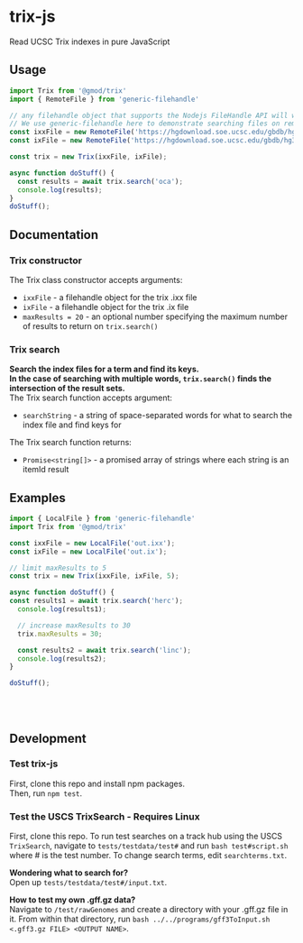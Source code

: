 # trix-js
Read UCSC Trix indexes in pure JavaScript

## Usage

```js
import Trix from '@gmod/trix'
import { RemoteFile } from 'generic-filehandle'

// any filehandle object that supports the Nodejs FileHandle API will work.
// We use generic-filehandle here to demonstrate searching files on remote servers.
const ixxFile = new RemoteFile('https://hgdownload.soe.ucsc.edu/gbdb/hg38/knownGene.ixx');
const ixFile = new RemoteFile('https://hgdownload.soe.ucsc.edu/gbdb/hg38/knownGene.ix');

const trix = new Trix(ixxFile, ixFile);

async function doStuff() {
  const results = await trix.search('oca');
  console.log(results);
}
doStuff();

```

## Documentation
### Trix constructor
The Trix class constructor accepts arguments:
- `ixxFile` - a filehandle object for the trix .ixx file
- `ixFile` - a filehandle object for the trix .ix file
- `maxResults = 20` - an optional number specifying the maximum number of results to return on `trix.search()`


### Trix search
**Search the index files for a term and find its keys.**<br>
**In the case of searching with multiple words, `trix.search()` finds the intersection of the result sets.**<br>
The Trix search function accepts argument:
- `searchString` - a string of space-separated words for what to search the index file and find keys for<br>
  
The Trix search function returns: <br>
- `Promise<string[]>` - a promised array of strings where each string is an itemId result
  


## Examples

```js
import { LocalFile } from 'generic-filehandle'
import Trix from '@gmod/trix'

const ixxFile = new LocalFile('out.ixx');
const ixFile = new LocalFile('out.ix');

// limit maxResults to 5
const trix = new Trix(ixxFile, ixFile, 5);

async function doStuff() {
const results1 = await trix.search('herc');
  console.log(results1);

  // increase maxResults to 30
  trix.maxResults = 30;

  const results2 = await trix.search('linc');
  console.log(results2);
}

doStuff();
```
<br><br>















## Development


### Test trix-js
First, clone this repo and install npm packages. <br>
Then, run `npm test`. <br>

### Test the USCS TrixSearch - Requires Linux
First, clone this repo.
To run test searches on a track hub using the USCS `TrixSearch`, navigate to `tests/testdata/test#` and run `bash test#script.sh` where # is the test number.
To change search terms, edit `searchterms.txt`.

**Wondering what to search for?**<br>
Open up `tests/testdata/test#/input.txt`.


**How to test my own .gff.gz data?**<br>
Navigate to `/test/rawGenomes` and create a directory with your .gff.gz file in it. From within that directory, run `bash ../../programs/gff3ToInput.sh <.gff3.gz FILE> <OUTPUT NAME>`.

